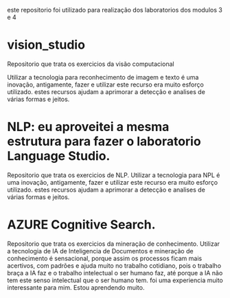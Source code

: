 este repositorio foi utilizado para realização dos laboratorios dos modulos 3 e 4 
# vision_studio

Repositorio que trata os exercicios da visão computacional

Utilizar a tecnologia para reconhecimento de imagem e texto é uma inovação, antigamente, fazer e utilizar este recurso era muito esforço utilizado.
estes recursos ajudam a aprimorar a detecção e analises de várias formas e jeitos.

NLP: eu aproveitei a mesma estrutura para fazer o laboratorio Language Studio.
==============================================================================
Repositorio que trata os exercicios de NLP.
Utilizar a tecnologia para NPL é uma inovação, antigamente, fazer e utilizar este recurso era muito esforço utilizado.
estes recursos ajudam a aprimorar a detecção e analises de várias formas e jeitos.

AZURE Cognitive Search.
=======================
Repositorio que trata os exercicios da mineração de conhecimento.
Utilizar a tecnologia de IA de Inteligencia de Documentos e mineração de conhecimento é sensacional, porque assim
os processos ficam mais acertivos, com padrões e ajuda muito no trabalho cotidiano, pois o trabalho braça a IA faz
e o trabalho intelectual o ser humano faz, até porque a IA não tem este senso intelectual que o ser humano tem.
foi uma experiencia muito interessante para mim.
Estou aprendendo muito.


